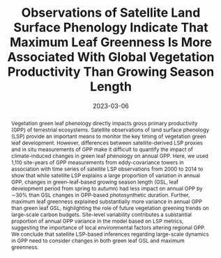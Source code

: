 ---
title: "Observations of Satellite Land Surface Phenology Indicate That Maximum Leaf Greenness Is More Associated With Global Vegetation Productivity Than Growing Season Length"
subtitle: 
# Authors
# If you created a profile for a user (e.g. the default `admin` user), write the username (folder name) here 
# and it will be replaced with their full name and linked to their profile.
authors:
- xiaojiegao
- ianmcgregor
- admin
- Mark A. Friedl
- Minkyu Moon

# Author notes (optional)
# author_notes:
# - "Equal contribution"
# - "Equal contribution"

date: "2023-03-06"
doi: "https://agupubs.onlinelibrary.wiley.com/doi/10.1029/2022GB007462"

# Schedule page publish date (NOT publication's date).
publishDate: "2023-03-06"

# indicate if this paper is related to SEAL
categories: "lab-related"

# Publication type.
# Legend: 0 = Uncategorized; 1 = Conference paper; 2 = Journal article;
# 3 = Preprint / Working Paper; 4 = Report; 5 = Book; 6 = Book section;
# 7 = Thesis; 8 = Patent
publication_types: ["2"]

# Publication name and optional abbreviated publication name.
publication: Global Biogeochemical Cycles
publication_short: GBC

abstract: Vegetation green leaf phenology directly impacts gross primary productivity (GPP) of terrestrial ecosystems. Satellite observations of land surface phenology (LSP) provide an important means to monitor the key timing of vegetation green leaf development. However, differences between satellite-derived LSP proxies and in situ measurements of GPP make it difficult to quantify the impact of climate-induced changes in green leaf phenology on annual GPP. Here, we used 1,110 site-years of GPP measurements from eddy-covariance towers in association with time series of satellite LSP observations from 2000 to 2014 to show that while satellite LSP explains a large proportion of variation in annual GPP, changes in green-leaf-based growing season length (GSL, leaf development period from spring to autumn) had less impact on annual GPP by ∼30% than GSL changes in GPP-based photosynthetic duration. Further, maximum leaf greenness explained substantially more variance in annual GPP than green leaf GSL, highlighting the role of future vegetation greening trends on large-scale carbon budgets. Site-level variability contributes a substantial proportion of annual GPP variance in the model based on LSP metrics, suggesting the importance of local environmental factors altering regional GPP. We conclude that satellite LSP-based inferences regarding large-scale dynamics in GPP need to consider changes in both green leaf GSL and maximum greenness.

# Summary. An optional shortened abstract.
summary: We found maximum leaf greenness affects global vegetation productivity more than green leaf derived growing season length.

pub_tags: [remote sensing, land surface phenology, vegetation productivity, carbon cycle, climate change, GPP]

# Display this page in the Featured widget?
featured: true

# Custom links (uncomment lines below)
# links:
# - name: Custom Link
#   url: http://example.org

url_pdf: 'https://agupubs.onlinelibrary.wiley.com/doi/epdf/10.1029/2022GB007462'
url_code: 'https://github.com/ncsuSEAL/flux_modis_paper'
url_dataset: ''
url_poster: ''
url_project: ''
url_slides: ''
url_source: ''
url_video: ''

# Featured image
# To use, add an image named `featured.jpg/png` to your page's folder. 
# Placement options: 1 = Full column width, 2 = Out-set, 3 = Screen-width
# Focal points: Smart, Center, TopLeft, Top, TopRight, Left, Right, BottomLeft, Bottom, BottomRight.
# Set `preview_only` to `true` to just use the image for thumbnails.
image:
  caption: 'Bayesian hierarchical model results. (a) Gross primary productivity (GPP) metrics-based model with biome-level intercepts and slopes; (b) GPP metrics-based model with site-level intercepts and slopes; (c) Moderate Spatial Resolution Imaging Spectroradiometer (MODIS) LSP-based model with biome-level intercepts and slopes; (d) MODIS LSP-based model with site-level intercepts and slopes; (e) Comparison showing the normalized effect of GPP metrics- and LSP-based models on model results with site-level intercepts and slopes. Bars show 95% Bayesian credible intervals. The larger red and blue points in panel (e) show the overall effect across all biomes from the LSP- and GPP-derived metrics, respectively. ΣGPP (Unit: gCm−2 yr−1) is the annual GPP at each EC tower.'
  focal_point: "Smart"
  Placement: 1
  preview_only: false

# Associated Projects (optional).
#   Associate this publication with one or more of your projects.
#   Simply enter your project's folder or file name without extension.
#   E.g. `internal-project` references `content/project/internal-project/index.md`.
#   Otherwise, set `projects: []`.
projects:
- MuSLI

---